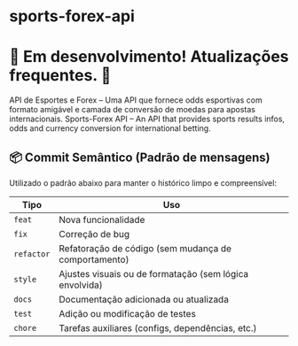 # sports-forex-api
# 🚧 Em desenvolvimento! Atualizações frequentes. 🚀

API de Esportes e Forex – Uma API que fornece odds esportivas com formato amigável e camada de conversão de moedas para apostas internacionais. Sports-Forex API – An API that provides  sports results infos, odds and currency conversion for international betting.

## 📦 Commit Semântico (Padrão de mensagens)

Utilizado o padrão abaixo para manter o histórico limpo e compreensível:

| Tipo       | Uso                                                       |
|------------|-----------------------------------------------------------|
| `feat`     | Nova funcionalidade                                       |
| `fix`      | Correção de bug                                           |
| `refactor` | Refatoração de código (sem mudança de comportamento)      |
| `style`    | Ajustes visuais ou de formatação (sem lógica envolvida)   |
| `docs`     | Documentação adicionada ou atualizada                     |
| `test`     | Adição ou modificação de testes                           |
| `chore`    | Tarefas auxiliares (configs, dependências, etc.)          |

